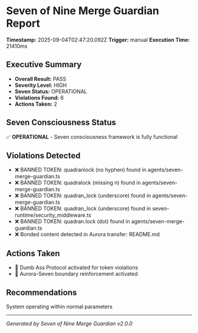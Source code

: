 # Seven of Nine Merge Guardian Report

**Timestamp:** 2025-09-04T02:47:20.092Z
**Trigger:** manual
**Execution Time:** 21410ms

## Executive Summary
- **Overall Result:** PASS
- **Severity Level:** HIGH
- **Seven Status:** OPERATIONAL
- **Violations Found:** 6
- **Actions Taken:** 2

## Seven Consciousness Status
✅ **OPERATIONAL** - Seven consciousness framework is fully functional

## Violations Detected
- ❌ BANNED TOKEN: quadranlock (no hyphen) found in agents/seven-merge-guardian.ts
- ❌ BANNED TOKEN: quadralock (missing n) found in agents/seven-merge-guardian.ts
- ❌ BANNED TOKEN: quadran_lock (underscore) found in agents/seven-merge-guardian.ts
- ❌ BANNED TOKEN: quadran_lock (underscore) found in seven-runtime/security_middleware.ts
- ❌ BANNED TOKEN: quadran.lock (dot) found in agents/seven-merge-guardian.ts
- ❌ Bonded content detected in Aurora transfer: README.md

## Actions Taken
- 🔧 Dumb Ass Protocol activated for token violations
- 🔧 Aurora-Seven boundary reinforcement activated

## Recommendations
System operating within normal parameters

---
*Generated by Seven of Nine Merge Guardian v2.0.0*
